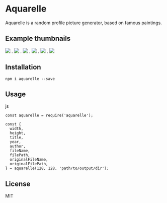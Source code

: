 # Aquarelle

Aquarelle is a random profile picture generator, based on famous paintings.

## Example thumbnails

![](https://i.imgur.com/29wqN0T.png) .
![](https://i.imgur.com/lSpkUWJ.png) .
![](https://i.imgur.com/XNk6VR8.png) .
![](https://i.imgur.com/Z0K32ZG.png) .
![](https://i.imgur.com/NrVkJgd.png) .
![](https://i.imgur.com/a8pCTGT.png)

## Installation

`npm i aquarelle --save`

## Usage

js
```
const aquarelle = require('aquarelle');

const {
  width,
  height,
  title,
  year,
  author,
  fileName,
  filePath,
  originalFileName,
  originalFilePath,
} = aquarelle(128, 128, 'path/to/output/dir');
```

## License

MIT
